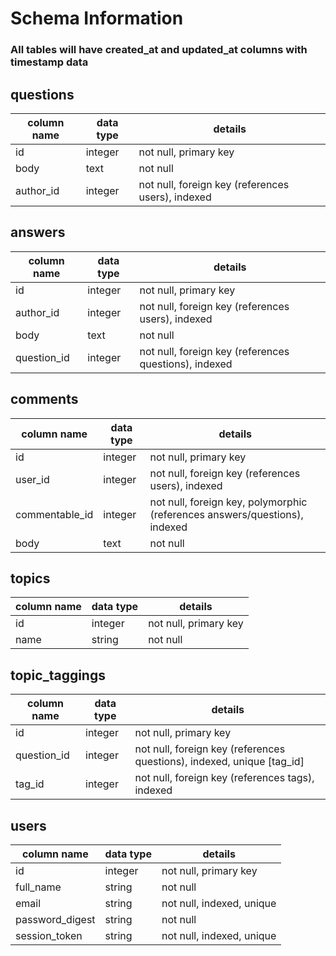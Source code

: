 # Schema Information

### All tables will have created_at and updated_at columns with timestamp data

## questions
column name | data type | details
------------|-----------|-----------------------
id          | integer   | not null, primary key
body        | text      | not null
author_id   | integer   | not null, foreign key (references users), indexed

## answers
column name | data type | details
------------|-----------|-----------------------
id          | integer   | not null, primary key
author_id   | integer   | not null, foreign key (references users), indexed
body        | text      | not null
question_id | integer   | not null, foreign key (references questions), indexed

## comments
column name      | data type | details
-----------------|-----------|-----------------------
id               | integer   | not null, primary key
user_id          | integer   | not null, foreign key (references users), indexed
commentable_id   | integer   | not null, foreign key, polymorphic (references answers/questions), indexed
body             | text      | not null

## topics
column name | data type | details
------------|-----------|-----------------------
id          | integer   | not null, primary key
name        | string    | not null

## topic_taggings
column name | data type | details
------------|-----------|-----------------------
id          | integer   | not null, primary key
question_id | integer   | not null, foreign key (references questions), indexed, unique [tag_id]
tag_id      | integer   | not null, foreign key (references tags), indexed

## users
column name     | data type | details
----------------|-----------|-----------------------
id              | integer   | not null, primary key
full_name       | string    | not null
email           | string    | not null, indexed, unique
password_digest | string    | not null
session_token   | string    | not null, indexed, unique
